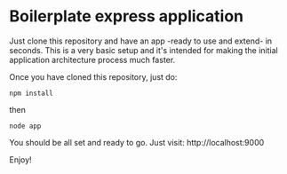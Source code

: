 # Boilerplate express application

Just clone this repository and have an app -ready to use and extend- in seconds.
This is a very basic setup and it's intended for making the initial application architecture process much
faster.

Once you have cloned this repository, just do:

```
npm install
```

then 

```
node app
```

You should be all set and ready to go. Just visit: http://localhost:9000

Enjoy!
